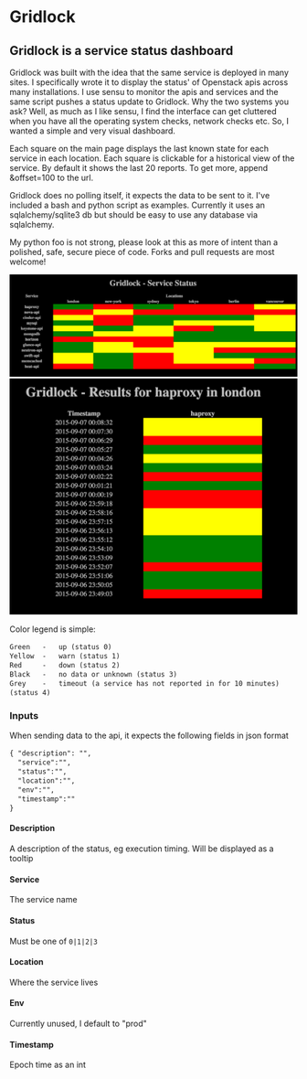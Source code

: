 # Gridlock

## Gridlock is a service status dashboard

Gridlock was built with the idea that the same service is deployed in many sites. I specifically wrote it to display the status' of Openstack apis across many installations. I use sensu to monitor the apis and services and the same script pushes a status update to Gridlock. Why the two systems you ask? Well, as much as I like sensu, I find the interface can get cluttered when you have all the operating system checks, network checks etc. So, I wanted a simple and very visual dashboard.

Each square on the main page displays the last known state for each service in each location. Each square is clickable for a historical view of the service. By default it shows the last 20 reports. To get more, append &offset=100 to the url.

Gridlock does no polling itself, it expects the data to be sent to it. I've included a bash and python script as examples.
Currently it uses an sqlalchemy/sqlite3 db but should be easy to use any database via sqlalchemy.

My python foo is not strong, please look at this as more of intent than a polished, safe, secure piece of code.
Forks and pull requests are most welcome!

![Alt text](/screenshots/ss1.png?raw=true "Overview Page")
![Alt text](/screenshots/ss2.png?raw=true "Detail Page")


Color legend is simple:
```
Green   -   up (status 0)
Yellow  -   warn (status 1)
Red     -   down (status 2)
Black   -   no data or unknown (status 3)
Grey    -   timeout (a service has not reported in for 10 minutes) (status 4)
```

### Inputs 
When sending data to the api, it expects the following fields in json format
```
{ "description": "",
  "service":"",
  "status":"",
  "location":"",
  "env":"",
  "timestamp":""
}
```
#### Description
A description of the status, eg execution timing. Will be displayed as a tooltip
#### Service
The service name
#### Status
Must be one of `0|1|2|3`
#### Location
Where the service lives
#### Env
Currently unused, I default to "prod"
#### Timestamp
Epoch time as an int
